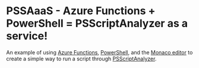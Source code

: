 # PSSAaaS - Azure Functions + PowerShell = PSScriptAnalyzer as a service!

An example of using
[Azure Functions](https://docs.microsoft.com/en-us/azure/azure-functions/functions-create-first-function-powershell),
[PowerShell](https://github.com/PowerShell/PowerShell),
and the [Monaco editor](https://microsoft.github.io/monaco-editor/index.html)
to create a simple way to run a script through
[PSScriptAnalyzer](https://github.com/PowerShell/PSScriptAnalyzer).
